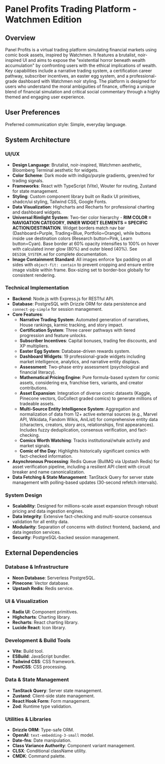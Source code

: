 # Panel Profits Trading Platform - Watchmen Edition

## Overview
Panel Profits is a virtual trading platform simulating financial markets using comic book assets, inspired by Watchmen. It features a brutalist, noir-inspired UI and aims to expose the "existential horror beneath wealth accumulation" by confronting users with the ethical implications of wealth. Key capabilities include a narrative trading system, a certification career pathway, subscriber incentives, an easter egg system, and a professional-grade dashboard with Watchmen noir styling. The platform is designed for users who understand the moral ambiguities of finance, offering a unique blend of financial simulation and critical social commentary through a highly themed and engaging user experience.

## User Preferences
Preferred communication style: Simple, everyday language.

## System Architecture

### UI/UX
- **Design Language**: Brutalist, noir-inspired, Watchmen aesthetic, Bloomberg Terminal aesthetic for widgets.
- **Color Scheme**: Dark mode with indigo/purple gradients, green/red for trading signals.
- **Frameworks**: React with TypeScript (Vite), Wouter for routing, Zustand for state management.
- **Styling**: Custom component library built on Radix UI primitives, shadcn/ui styling, Tailwind CSS, Google Fonts.
- **Data Visualization**: Highcharts and Recharts for professional charting and dashboard widgets.
- **Universal Rimlight System**: Two-tier color hierarchy - **RIM COLOR = NAVIGATION CATEGORY**, **INNER WIDGET ELEMENTS = SPECIFIC ACTION/DESTINATION**. Widget borders match nav bar (Dashboard=Purple, Trading=Blue, Portfolio=Orange), while buttons inside use destination colors (Research button=Pink, Learn button=Cyan). Base border at 60% opacity intensifies to 100% on hover with calculated inner glow (80%) and outer bleed (40%). See `DESIGN_SYSTEM.md` for complete documentation.
- **Image Containment Standard**: All images enforce 1px padding on all sides with `object-fit: contain` to prevent cropping and ensure entire image visible within frame. Box-sizing set to border-box globally for consistent rendering.

### Technical Implementation
- **Backend**: Node.js with Express.js for RESTful API.
- **Database**: PostgreSQL with Drizzle ORM for data persistence and `connect-pg-simple` for session management.
- **Core Features**:
    - **Narrative Trading System**: Automated generation of narratives, House rankings, karmic tracking, and story impact.
    - **Certification System**: Three career pathways with tiered progression and feature unlocks.
    - **Subscriber Incentives**: Capital bonuses, trading fee discounts, and XP multipliers.
    - **Easter Egg System**: Database-driven rewards system.
    - **Dashboard Widgets**: 19 professional-grade widgets including market intelligence, analytics, and narrative entity displays.
    - **Assessment**: Two-phase entry assessment (psychological and financial literacy).
    - **Mathematical Pricing Engine**: Pure formula-based system for comic assets, considering era, franchise tiers, variants, and creator contributions.
    - **Asset Expansion**: Integration of diverse comic datasets (Kaggle, Pinecone vectors, GoCollect graded comics) to generate millions of tradeable assets.
    - **Multi-Source Entity Intelligence System**: Aggregation and normalization of data from 12+ active external sources (e.g., Marvel API, Wikidata, Fandom Wikis, AniList) for comprehensive entity data (characters, creators, story arcs, relationships, first appearances). Includes fuzzy deduplication, consensus verification, and fact-checking.
    - **Comics Worth Watching**: Tracks institutional/whale activity and market signals.
    - **Comic of the Day**: Highlights historically significant comics with fact-checked information.
- **Asynchronous Processing**: Redis Queue (BullMQ via Upstash Redis) for asset verification pipeline, including a resilient API client with circuit breaker and name canonicalization.
- **Data Fetching & State Management**: TanStack Query for server state management with polling-based updates (30-second refetch intervals).

### System Design
- **Scalability**: Designed for millions-scale asset expansion through robust pricing and data ingestion engines.
- **Data Integrity**: Extensive fact-checking and multi-source consensus validation for all entity data.
- **Modularity**: Separation of concerns with distinct frontend, backend, and data ingestion services.
- **Security**: PostgreSQL-backed session management.

## External Dependencies

### Database & Infrastructure
- **Neon Database**: Serverless PostgreSQL.
- **Pinecone**: Vector database.
- **Upstash Redis**: Redis service.

### UI & Visualization
- **Radix UI**: Component primitives.
- **Highcharts**: Charting library.
- **Recharts**: React charting library.
- **Lucide React**: Icon library.

### Development & Build Tools
- **Vite**: Build tool.
- **ESBuild**: JavaScript bundler.
- **Tailwind CSS**: CSS framework.
- **PostCSS**: CSS processing.

### Data & State Management
- **TanStack Query**: Server state management.
- **Zustand**: Client-side state management.
- **React Hook Form**: Form management.
- **Zod**: Runtime type validation.

### Utilities & Libraries
- **Drizzle ORM**: Type-safe ORM.
- **OpenAI**: `text-embedding-3-small` model.
- **Date-fns**: Date manipulation.
- **Class Variance Authority**: Component variant management.
- **CLSX**: Conditional className utility.
- **CMDK**: Command palette.